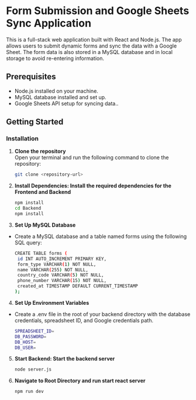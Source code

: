 # Form Submission and Google Sheets Sync Application

This is a full-stack web application built with React and Node.js. The app allows users to submit dynamic forms and sync the data with a Google Sheet. The form data is also stored in a MySQL database and in local storage to avoid re-entering information.

## Prerequisites
- Node.js installed on your machine.
- MySQL database installed and set up.
- Google Sheets API setup for syncing data..

## Getting Started

### Installation

1. **Clone the repository**  
   Open your terminal and run the following command to clone the repository:
   ```bash
   git clone <repository-url>

2. **Install Dependencies: Install the required dependencies for the Frontend and Backend**
   ```bash
   npm install
   cd Backend
   npm install

3. **Set Up MySQL Database**
- Create a MySQL database and a table named forms using the following SQL query:
   ```bash
   CREATE TABLE forms (
    id INT AUTO_INCREMENT PRIMARY KEY,
    form_type VARCHAR(1) NOT NULL,
    name VARCHAR(255) NOT NULL,
    country_code VARCHAR(5) NOT NULL,
    phone_number VARCHAR(15) NOT NULL,
    created_at TIMESTAMP DEFAULT CURRENT_TIMESTAMP
   );

4. **Set Up Environment Variables**
- Create a .env file in the root of your backend directory with the database credentials, spreadsheet  ID, and Google credentials path.
    ```bash
   SPREADSHEET_ID=
   DB_PASSWORD=
   DB_HOST=
   DB_USER=

5. **Start Backend: Start the backend server**
   ```bash
   node server.js

6. **Navigate to Root Directory and run start react server**
   ```bash
   npm run dev
